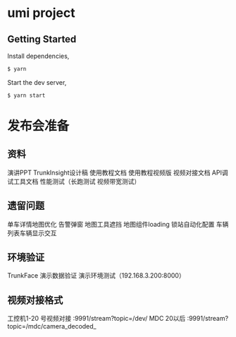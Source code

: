 <!--
 * @Author: JackFly
 * @since: 2021-10-16 11:47:17
 * @lastTime: 2021-11-16 17:16:32
 * @文件相对于项目的路径: /TrunkFace/README.md
 * @LastAuthor: Do not edit
 * @message:
-->
# umi project

## Getting Started

Install dependencies,

```bash
$ yarn
```

Start the dev server,

```bash
$ yarn start
```
# 发布会准备

## 资料
演讲PPT
TrunkInsight设计稿
使用教程文档
使用教程视频版
视频对接文档
API调试工具文档
性能测试（长跑测试 视频带宽测试）

## 遗留问题
单车详情地图优化
告警弹窗 地图工具遮挡
地图组件loading
锁站自动化配置
车辆列表车辆显示交互

## 环境验证
TrunkFace 演示数据验证
演示环境测试（192.168.3.200:8000）

## 视频对接格式

工控机1-20 号视频对接  :9991/stream?topic=/dev/
MDC 20以后  :9991/stream?topic=/mdc/camera_decoded_


